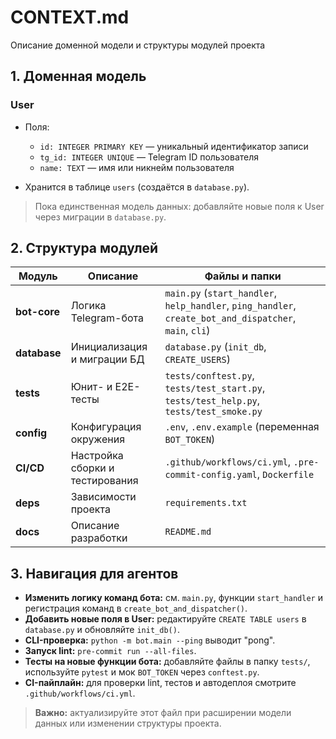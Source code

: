 # CONTEXT.md

Описание доменной модели и структуры модулей проекта

## 1. Доменная модель

### User

* Поля:

  * `id: INTEGER PRIMARY KEY` — уникальный идентификатор записи
  * `tg_id: INTEGER UNIQUE` — Telegram ID пользователя
  * `name: TEXT` — имя или никнейм пользователя
* Хранится в таблице `users` (создаётся в `database.py`).

> Пока единственная модель данных: добавляйте новые поля к User через миграции в `database.py`.

## 2. Структура модулей

| Модуль       | Описание                        | Файлы и папки                                                    |
| ------------ | ------------------------------- | ---------------------------------------------------------------- |
| **bot-core** | Логика Telegram-бота            | `main.py` (`start_handler`, `help_handler`, `ping_handler`, `create_bot_and_dispatcher`, `main`, `cli`) |
| **database** | Инициализация и миграции БД     | `database.py` (`init_db`, `CREATE_USERS`)                        |
| **tests**    | Юнит- и E2E-тесты               | `tests/conftest.py`, `tests/test_start.py`, `tests/test_help.py`, `tests/test_smoke.py`                       |
| **config**   | Конфигурация окружения          | `.env`, `.env.example` (переменная `BOT_TOKEN`)                                  |
| **CI/CD**    | Настройка сборки и тестирования | `.github/workflows/ci.yml`, `.pre-commit-config.yaml`, `Dockerfile`                                       |
| **deps**     | Зависимости проекта             | `requirements.txt`                                               |
| **docs**     | Описание разработки             | `README.md`                                            |

## 3. Навигация для агентов

* **Изменить логику команд бота:** см. `main.py`, функции `start_handler` и регистрация команд в `create_bot_and_dispatcher()`.
* **Добавить новые поля в User:** редактируйте `CREATE TABLE users` в `database.py` и обновляйте `init_db()`.
* **CLI-проверка:** `python -m bot.main --ping` выводит "pong".
* **Запуск lint:** `pre-commit run --all-files`.
* **Тесты на новые функции бота:** добавляйте файлы в папку `tests/`, используйте `pytest` и мок `BOT_TOKEN` через `conftest.py`.
* **CI-пайплайн:** для проверки lint, тестов и автодеплоя смотрите `.github/workflows/ci.yml`.

> **Важно:** актуализируйте этот файл при расширении модели данных или изменении структуры проекта.
